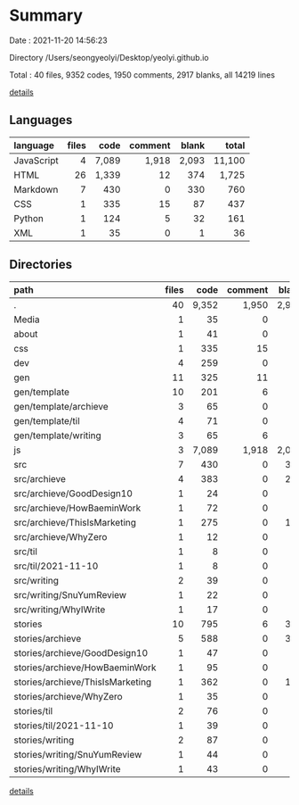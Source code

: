 # Summary

Date : 2021-11-20 14:56:23

Directory /Users/seongyeolyi/Desktop/yeolyi.github.io

Total : 40 files,  9352 codes, 1950 comments, 2917 blanks, all 14219 lines

[details](details.md)

## Languages
| language | files | code | comment | blank | total |
| :--- | ---: | ---: | ---: | ---: | ---: |
| JavaScript | 4 | 7,089 | 1,918 | 2,093 | 11,100 |
| HTML | 26 | 1,339 | 12 | 374 | 1,725 |
| Markdown | 7 | 430 | 0 | 330 | 760 |
| CSS | 1 | 335 | 15 | 87 | 437 |
| Python | 1 | 124 | 5 | 32 | 161 |
| XML | 1 | 35 | 0 | 1 | 36 |

## Directories
| path | files | code | comment | blank | total |
| :--- | ---: | ---: | ---: | ---: | ---: |
| . | 40 | 9,352 | 1,950 | 2,917 | 14,219 |
| Media | 1 | 35 | 0 | 1 | 36 |
| about | 1 | 41 | 0 | 3 | 44 |
| css | 1 | 335 | 15 | 87 | 437 |
| dev | 4 | 259 | 0 | 12 | 271 |
| gen | 11 | 325 | 11 | 48 | 384 |
| gen/template | 10 | 201 | 6 | 16 | 223 |
| gen/template/archieve | 3 | 65 | 0 | 6 | 71 |
| gen/template/til | 4 | 71 | 0 | 5 | 76 |
| gen/template/writing | 3 | 65 | 6 | 5 | 76 |
| js | 3 | 7,089 | 1,918 | 2,092 | 11,099 |
| src | 7 | 430 | 0 | 330 | 760 |
| src/archieve | 4 | 383 | 0 | 289 | 672 |
| src/archieve/GoodDesign10 | 1 | 24 | 0 | 21 | 45 |
| src/archieve/HowBaeminWork | 1 | 72 | 0 | 69 | 141 |
| src/archieve/ThisIsMarketing | 1 | 275 | 0 | 190 | 465 |
| src/archieve/WhyZero | 1 | 12 | 0 | 9 | 21 |
| src/til | 1 | 8 | 0 | 1 | 9 |
| src/til/2021-11-10 | 1 | 8 | 0 | 1 | 9 |
| src/writing | 2 | 39 | 0 | 40 | 79 |
| src/writing/SnuYumReview | 1 | 22 | 0 | 33 | 55 |
| src/writing/WhyIWrite | 1 | 17 | 0 | 7 | 24 |
| stories | 10 | 795 | 6 | 339 | 1,140 |
| stories/archieve | 5 | 588 | 0 | 304 | 892 |
| stories/archieve/GoodDesign10 | 1 | 47 | 0 | 24 | 71 |
| stories/archieve/HowBaeminWork | 1 | 95 | 0 | 72 | 167 |
| stories/archieve/ThisIsMarketing | 1 | 362 | 0 | 193 | 555 |
| stories/archieve/WhyZero | 1 | 35 | 0 | 12 | 47 |
| stories/til | 2 | 76 | 0 | 6 | 82 |
| stories/til/2021-11-10 | 1 | 39 | 0 | 4 | 43 |
| stories/writing | 2 | 87 | 0 | 26 | 113 |
| stories/writing/SnuYumReview | 1 | 44 | 0 | 17 | 61 |
| stories/writing/WhyIWrite | 1 | 43 | 0 | 9 | 52 |

[details](details.md)